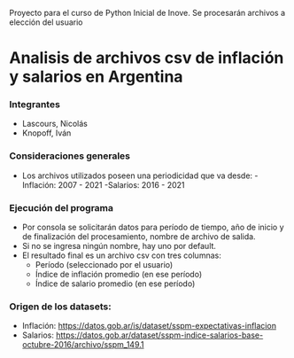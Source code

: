 Proyecto para el curso de Python Inicial de Inove. Se procesarán archivos a elección del usuario

# Analisis de archivos csv de inflación y salarios en Argentina
### Integrantes
 - Lascours,  Nicolás
 - Knopoff, Iván
 
### Consideraciones generales
- Los archivos utilizados poseen una periodicidad que va desde:
    -Inflación: 2007 - 2021
    -Salarios: 2016 - 2021

### Ejecución del programa
- Por consola se solicitarán datos para período de tiempo, año de inicio y de finalización del procesamiento, nombre de archivo de salida.
- Si no se ingresa ningún nombre, hay uno por default.
- El resultado final es un archivo csv con tres columnas:
    - Período (seleccionado por el usuario)
    - Índice de inflación promedio (en ese período)
    - Índice de salario promedio (en ese período)

### Origen de los datasets:
- Inflación: https://datos.gob.ar/is/dataset/sspm-expectativas-inflacion
- Salarios: https://datos.gob.ar/dataset/sspm-indice-salarios-base-octubre-2016/archivo/sspm_149.1
